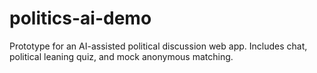 # politics-ai-demo
Prototype for an AI-assisted political discussion web app. Includes chat, political leaning quiz, and mock anonymous matching.
